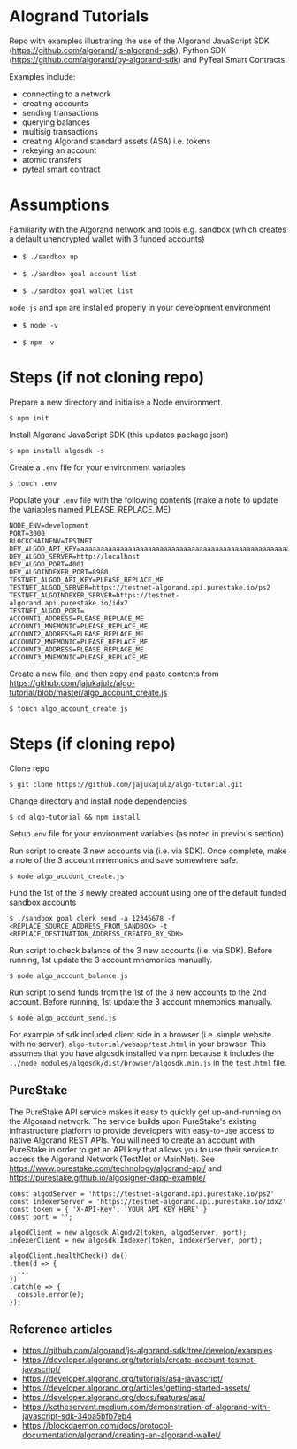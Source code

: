 # Alogrand Tutorials

Repo with examples illustrating the use of the Algorand JavaScript SDK (https://github.com/algorand/js-algorand-sdk), 
Python SDK (https://github.com/algorand/py-algorand-sdk) and PyTeal Smart Contracts.

Examples include:

- connecting to a network
- creating accounts
- sending transactions
- querying balances
- multisig transactions
- creating Algorand standard assets (ASA) i.e. tokens
- rekeying an account
- atomic transfers
- pyteal smart contract


# Assumptions

Familiarity with the Algorand network and tools e.g. sandbox (which creates a default unencrypted wallet with 3 funded accounts)

- `$ ./sandbox up`

- `$ ./sandbox goal account list`

- `$ ./sandbox goal wallet list`

`node.js` and `npm` are installed properly in your development environment

- `$ node -v`

- `$ npm -v`

# Steps (if not cloning repo)

Prepare a new directory and initialise a Node environment.

`$ npm init`

Install Algorand JavaScript SDK (this updates package.json)

`$ npm install algosdk -s`

Create a `.env` file for your environment variables

`$ touch .env`

Populate your `.env` file with the following contents (make a note to update the variables named PLEASE_REPLACE_ME)

```
NODE_ENV=development
PORT=3000
BLOCKCHAINENV=TESTNET
DEV_ALGOD_API_KEY=aaaaaaaaaaaaaaaaaaaaaaaaaaaaaaaaaaaaaaaaaaaaaaaaaaaaaaaaaaaaaaaa
DEV_ALGOD_SERVER=http://localhost
DEV_ALGOD_PORT=4001
DEV_ALGOINDEXER_PORT=8980
TESTNET_ALGOD_API_KEY=PLEASE_REPLACE_ME
TESTNET_ALGOD_SERVER=https://testnet-algorand.api.purestake.io/ps2
TESTNET_ALGOINDEXER_SERVER=https://testnet-algorand.api.purestake.io/idx2
TESTNET_ALGOD_PORT=
ACCOUNT1_ADDRESS=PLEASE_REPLACE_ME
ACCOUNT1_MNEMONIC=PLEASE_REPLACE_ME
ACCOUNT2_ADDRESS=PLEASE_REPLACE_ME
ACCOUNT2_MNEMONIC=PLEASE_REPLACE_ME
ACCOUNT3_ADDRESS=PLEASE_REPLACE_ME
ACCOUNT3_MNEMONIC=PLEASE_REPLACE_ME
```

Create a new file, and then copy and paste contents from https://github.com/jajukajulz/algo-tutorial/blob/master/algo_account_create.js

`$ touch algo_account_create.js`

# Steps (if cloning repo)

Clone repo

`$ git clone https://github.com/jajukajulz/algo-tutorial.git`

Change directory and install node dependencies

`$ cd algo-tutorial && npm install`

Setup`.env` file for your environment variables (as noted in previous section)

Run script to create 3 new accounts via (i.e. via SDK). Once complete, make a note of the 3 account mnemonics and save somewhere safe.

`$ node algo_account_create.js`

Fund the 1st of the 3 newly created account using one of the default funded sandbox accounts

`$ ./sandbox goal clerk send -a 12345678 -f <REPLACE_SOURCE_ADDRESS_FROM_SANDBOX> -t <REPLACE_DESTINATION_ADDRESS_CREATED_BY_SDK>`

Run script to check balance of the 3 new accounts (i.e. via SDK). Before running, 1st update the 3 account mnemonics manually.

`$ node algo_account_balance.js`

Run script to send funds from the 1st of the 3 new accounts to the 2nd account. Before running, 1st update the 3 account mnemonics manually.

`$ node algo_account_send.js`

For example of sdk included client side in a browser (i.e. simple website with no server),
`algo-tutorial/webapp/test.html` in your browser. This assumes that you have algosdk installed via npm because
it includes the `../node_modules/algosdk/dist/browser/algosdk.min.js` in the `test.html` file.

## PureStake

The PureStake API service makes it easy to quickly get up-and-running on the Algorand network. The service builds upon PureStake's existing infrastructure platform to provide developers with easy-to-use access to native Algorand REST APIs. You will need to create an account with PureStake in order to get an API key that allows you to use their service to access the Algorand Network (TestNet or MainNet). See https://www.purestake.com/technology/algorand-api/ and https://purestake.github.io/algosigner-dapp-example/

```
const algodServer = 'https://testnet-algorand.api.purestake.io/ps2'
const indexerServer = 'https://testnet-algorand.api.purestake.io/idx2'
const token = { 'X-API-Key': 'YOUR API KEY HERE' }
const port = '';

algodClient = new algosdk.Algodv2(token, algodServer, port);
indexerClient = new algosdk.Indexer(token, indexerServer, port);

algodClient.healthCheck().do()
.then(d => {
  ...
})
.catch(e => {
  console.error(e);
});
```

## Reference articles

- https://github.com/algorand/js-algorand-sdk/tree/develop/examples
- https://developer.algorand.org/tutorials/create-account-testnet-javascript/
- https://developer.algorand.org/tutorials/asa-javascript/
- https://developer.algorand.org/articles/getting-started-assets/
- https://developer.algorand.org/docs/features/asa/
- https://kctheservant.medium.com/demonstration-of-algorand-with-javascript-sdk-34ba5bfb7eb4
- https://blockdaemon.com/docs/protocol-documentation/algorand/creating-an-algorand-wallet/
